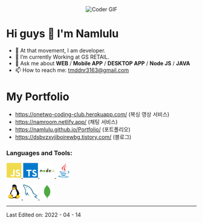 <p align="center">

  <img src="https://media.giphy.com/media/SWoSkN6DxTszqIKEqv/giphy.gif" alt="Coder GIF" width="500" height="400">
  
</p>

# Hi guys 👋  I'm Namlulu





- 🔭 At that movement, I am developer.
- 🌱 I’m currently Working at GS RETAIL.
- 💬 Ask me about **WEB** / **Mobile APP** / **DESKTOP APP** / **Node JS** / **JAVA**
- 📫 How to reach me: tmddnr3163@gmail.com



# My Portfolio

- https://onetwo-coding-club.herokuapp.com/ (복싱 영상 서비스)
- https://namroom.netlify.app/ (채팅 서비스)
- https://namlulu.github.io/Portfolio/ (포트폴리오)
- https://dsbvzxvjiboirewbg.tistory.com/ (블로그)


<h3 align="left">Languages and Tools:</h3>
<p align="left"> 
   <a href="https://developer.mozilla.org/en-US/docs/Web/JavaScript" target="_blank"> 
     <img src="https://github.com/devicons/devicon/blob/master/icons/javascript/javascript-plain.svg" alt="javascript" width="40" height="40"/> 
  </a>
   <a href="https://developer.mozilla.org/en-US/docs/Web/TypeScript" target="_blank"> 
     <img src="https://github.com/devicons/devicon/blob/master/icons/typescript/typescript-plain.svg" alt="typescript" width="40" height="40"/> 
  </a>        
  <a href="https://nodejs.org" target="_blank"> 
    <img src="https://github.com/devicons/devicon/blob/master/icons/nodejs/nodejs-original-wordmark.svg" alt="nodejs" width="40" height="40"/> 
  </a>
  <a href="https://docs.oracle.com/en/java/" target="_blank"> 
    <img src="https://github.com/devicons/devicon/blob/master/icons/java/java-original.svg" alt="java" width="40" height="40"/> 
  </a>
</p>
<p align="left"> 
  <a href="https://www.linux.org/" target="_blank"> 
    <img src="https://github.com/devicons/devicon/blob/master/icons/linux/linux-original.svg" alt="linux" width="40" height="40"/> 
  </a> 
   <a href="https://www.mysql.com/" target="_blank">
     <img src="https://github.com/devicons/devicon/blob/master/icons/mysql/mysql-original.svg" alt="mysql" width="40" height="40"/> 
   </a> 
   <a href="https://www.mongodb.com/" target="_blank"> 
     <img src="https://github.com/devicons/devicon/blob/master/icons/mongodb/mongodb-plain.svg" alt="mongodb" width="40" height="40"/> 
  </a> 
</p>

----

Last Edited on: 2022 - 04 - 14
